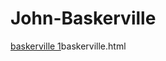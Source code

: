 # John-Baskerville
[baskerville 1](https://rachelcatherinesproule.github.io/John-Baskerville/)baskerville.html 
